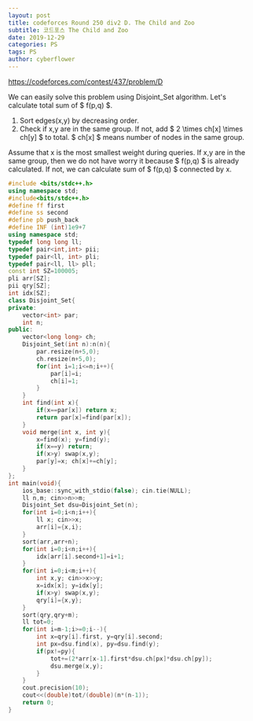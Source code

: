 ```yaml
---
layout: post
title: codeforces Round 250 div2 D. The Child and Zoo
subtitle: 코드포스 The Child and Zoo
date: 2019-12-29
categories: PS
tags: PS
author: cyberflower
---
```


<https://codeforces.com/contest/437/problem/D>

We can easily solve this problem using Disjoint_Set algorithm. Let's calculate total sum of $ f(p,q) $.

1. Sort edges(x,y) by decreasing order.
2. Check if x,y are in the same group. If not, add $ 2 \times ch[x] \times ch[y] $ to total. $ ch[x] $ means number of nodes in the same group.

Assume that x is the most smallest weight during queries. If x,y are in the same group, then we do not have worry it because $ f(p,q) $ is already calculated.
If not, we can calculate sum of $ f(p,q) $ connected by x. 

```cpp
#include <bits/stdc++.h>
using namespace std;
#include<bits/stdc++.h>
#define ff first
#define ss second
#define pb push_back
#define INF (int)1e9+7
using namespace std;
typedef long long ll;
typedef pair<int,int> pii;
typedef pair<ll, int> pli;
typedef pair<ll, ll> pll;
const int SZ=100005;
pli arr[SZ];
pii qry[SZ];
int idx[SZ];
class Disjoint_Set{
private:
    vector<int> par;
    int n;
public:
    vector<long long> ch;
    Disjoint_Set(int n):n(n){
        par.resize(n+5,0);
        ch.resize(n+5,0);
        for(int i=1;i<=n;i++){
            par[i]=i;
            ch[i]=1;
        }
    }
    int find(int x){
        if(x==par[x]) return x;
        return par[x]=find(par[x]);
    }
    void merge(int x, int y){
        x=find(x); y=find(y);
        if(x==y) return;
        if(x>y) swap(x,y);
        par[y]=x; ch[x]+=ch[y];
    }
};
int main(void){
    ios_base::sync_with_stdio(false); cin.tie(NULL);
    ll n,m; cin>>n>>m;
    Disjoint_Set dsu=Disjoint_Set(n);
    for(int i=0;i<n;i++){
        ll x; cin>>x;
        arr[i]={x,i};
    }
    sort(arr,arr+n);
    for(int i=0;i<n;i++){
        idx[arr[i].second+1]=i+1;
    }
    for(int i=0;i<m;i++){
        int x,y; cin>>x>>y;
        x=idx[x]; y=idx[y];
        if(x>y) swap(x,y);
        qry[i]={x,y};
    }
    sort(qry,qry+m);
    ll tot=0;
    for(int i=m-1;i>=0;i--){
        int x=qry[i].first, y=qry[i].second;
        int px=dsu.find(x), py=dsu.find(y);
        if(px!=py){
            tot+=(2*arr[x-1].first*dsu.ch[px]*dsu.ch[py]);
            dsu.merge(x,y);
        }
    }
    cout.precision(10);
    cout<<(double)tot/(double)(n*(n-1));    
    return 0;
}
```
